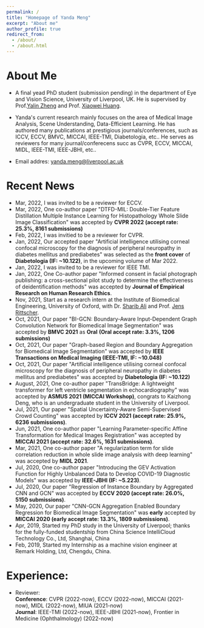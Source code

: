 ```yaml
---
permalink: /
title: "Homepage of Yanda Meng"
excerpt: "About me"
author_profile: true
redirect_from: 
  - /about/
  - /about.html
---
```




About Me
====

+ A final yead PhD student (submission pending) in the department of Eye and Vision Science, University of Liverpool, UK. He is supervised by Prof.[Yalin Zheng](https://www.liverpool.ac.uk/life-course-and-medical-sciences/staff/yalin-zheng/) and Prof. [Xiaowei Huang](https://cgi.csc.liv.ac.uk/~xiaowei/).

+ Yanda's current research mainly focuses on the area of Medical Image Analysis, Scene Understanding, Data-Efficient Learning. He has authored many publications at prestigious journals/conferences, such as ICCV, ECCV, BMVC, MICCAI, IEEE-TMI, Diabetologia, etc.. He serves as reviewers for many journal/conferecens succ as CVPR, ECCV, MICCAI, MIDL, IEEE-TMI, IEEE-JBHI, etc..  

+ Email addres: yanda.meng@liverpool.ac.uk


Recent News
=== 
+ Mar, 2022, I was invited to be a reviewer for ECCV.
+ Mar, 2022, One co-author paper "DTFD-MIL: Double-Tier Feature Distillation Multiple Instance Learning for Histopathology Whole Slide Image Classification" was accepted by **CVPR 2022 (accept rate: 25.3%, 8161 submissions)** 
+ Feb, 2022, I was invitied to be a reviewer for CVPR.
+ Jan, 2022, Our accepted paper "Artificial intelligence utilising corneal confocal microscopy for the diagnosis of peripheral neuropathy in diabetes mellitus and prediabetes" was selected as the **front cover** of **Diabetologia (IF: ~10.122)**, in the upcoming volume of Mar 2022.
+ Jan, 2022, I was invited to be a reviewer for IEEE TMI.
+ Jan, 2022, One Co-author paper "Informed consent in facial photograph publishing: a cross-sectional pilot study to determine the effectiveness of deidentification methods" was accepted by **Journal of Empirical Research on Human Research Ethics**.  
+ Nov, 2021, Start as a research intern at the Institute of Biomedical Engineering, University of Oxford, with Dr. [Sharib Ali](https://eng.ox.ac.uk/people/sharib-ali/) and Prof. [Jens Rittscher](https://www.ndm.ox.ac.uk/team/jens-rittscher).  
+ Oct, 2021, Our paper "BI-GCN: Boundary-Aware Input-Dependent Graph Convolution Network for Biomedical Image Segmentation" was accepted by **BMVC 2021** as **Oral**
**(Oral accept rate: 3.3%, 1206 submissions)**
+ Oct, 2021, Our paper "Graph-based Region and Boundary Aggregation for Biomedical Image Segmentation" was accepted by **IEEE Transactions on Medical Imaging (IEEE-TMI, IF: ~10.048)**
+ Oct, 2021, Our paper "Artificial intelligence utilising corneal confocal microscopy for the diagnosis of peripheral neuropathy in diabetes mellitus and prediabetes" was accepted by **Diabetologia (IF: ~10.122)**
+ August, 2021, One co-author paper "TransBridge: A lightweight transformer for left ventricle segmentation in echocardiography" was accepted by **ASMUS 2021 (MICCAI Workshop)**, congrats to Kaizhong Deng, who is an undergraduate student in the University of Liverpool.
+ Jul, 2021, Our paper "Spatial Uncertainty-Aware Semi-Supervised Crowd Counting" was accepted by **ICCV 2021 (accept rate: 25.9%, 6236 submissions)**.
+ Jun, 2021, One co-author paper "Learning Parameter-specific Affine Transformation for Medical Images Registration" was accepted by **MICCAI 2021 (accept rate: 32.6%, 1631 submissions)**.
+ Mar, 2021, One co-author paper "A regularization term for slide correlation reduction in whole slide image analysis with deep learning" was accepted by **MIDL 2021**.
+ Jul, 2020, One co-author paper "Introducing the GEV Activation Function for Highly Unbalanced Data to Develop COVID-19 Diagnostic Models" was accepted by **IEEE-JBHI (IF: ~5.223)**.
+ Jul, 2020, Our paper "Regression of Instance Boundary by Aggregated CNN and GCN" was accepted by **ECCV 2020 (accept rate: 26.0%, 5150 submissions)**.
+ May, 2020, Our paper "CNN-GCN Aggregation Enabled Boundary Regression for Biomedical Image Segmentation" was **early** accepted by **MICCAI 2020 (early accept rate: 13.3%, 1809 submissions)**.
+ Apr, 2019, Started my PhD study in the University of Liverpool; thanks for the fully-funded studentship from China Science IntelliCloud Technology Co., Ltd, Shanghai, China
+ Feb, 2019, Started my Internship as a machine vision engineer at Remark Holding, Ltd, Chengdu, China.


Experience:
===
+ Reviewer:  
**Conference**: CVPR (2022-now), ECCV (2022-now), MICCAI (2021-now), MIDL (2022-now), MIUA (2021-now)    
**Journal**: IEEE-TMI (2022-now), IEEE-JBHI (2021-now), Frontier in Medicine (Ophthalmology) (2022-now)





